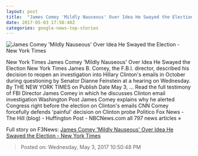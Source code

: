 ```yaml
---
layout: post
title:  "James Comey 'Mildly Nauseous' Over Idea He Swayed the Election - New York Times"
date: 2017-05-03 17:50:48Z
categories: google-news-top-stories
---
```


![James Comey 'Mildly Nauseous' Over Idea He Swayed the Election - New York Times](https://static01.nyt.com/images/2017/05/04/us/04comey-vid2/04comey-vid2-facebookJumbo.jpg)

New York Times James Comey 'Mildly Nauseous' Over Idea He Swayed the Election New York Times James B. Comey, the F.B.I. director, described his decision to reopen an investigation into Hillary Clinton's emails in October during questioning by Senator Dianne Feinstein at a hearing on Wednesday. By THE NEW YORK TIMES on Publish Date May 3, ... Read the full testimony of FBI Director James Comey in which he discusses Clinton email investigation Washington Post James Comey explains why he alerted Congress right before the election on Clinton's emails CNN Comey forcefully defends 'painful' decision on Clinton probe Politico Fox News - The Hill (blog) - Huffington Post - NBCNews.com all 797 news articles »


Full story on F3News: [James Comey 'Mildly Nauseous' Over Idea He Swayed the Election - New York Times](http://www.f3nws.com/n/rYzaaE)

> Posted on: Wednesday, May 3, 2017 10:50:48 PM
